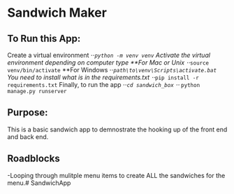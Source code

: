 # Sandwich Maker

## To Run this App:
Create a virtual environment
    ⋅⋅*```python -m venv venv```
Activate the virtual environment depending on computer type
    **For Mac or Unix
    ⋅⋅*```source venv/bin/activate```
    **For Windows
    ⋅⋅*```path\to\venv\Scripts\activate.bat```
You need to install what is in the requirements.txt
    ⋅⋅*```pip install -r requirements.txt```
Finally, to run the app
    ⋅⋅*```cd sandwich_box```
   ⋅⋅* ```python manage.py runserver```
## Purpose:
 This is a basic sandwich app to demnostrate the hooking up of the front end and back end.
## Roadblocks
-Looping through mulitple menu items to create ALL the sandwiches for the menu.# SandwichApp
